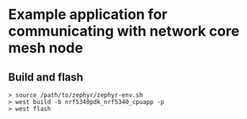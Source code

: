 # Example application for communicating with network core mesh node

## Build and flash

```
> source /path/to/zephyr/zephyr-env.sh
> west build -b nrf5340pdk_nrf5340_cpuapp -p
> west flash
```
